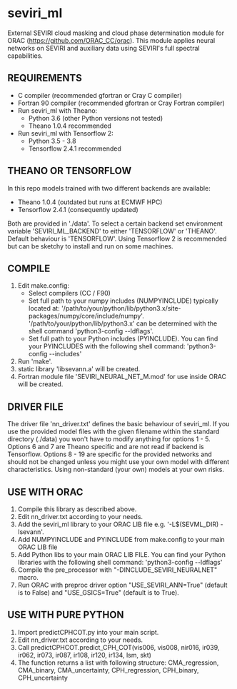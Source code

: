 # seviri_ml
External SEVIRI cloud masking and cloud phase determination module for ORAC (https://github.com/ORAC_CC/orac). This module applies neural networks on SEVIRI and auxiliary data using SEVIRI's full spectral capabilities.

REQUIREMENTS
-------------------------------------------
- C compiler (recommended gfortran or Cray C compiler)
- Fortran 90 compiler (recommended gfortran or Cray Fortran compiler)
- Run seviri_ml with Theano:
   - Python 3.6 (other Python versions not tested)
   - Theano 1.0.4 recommended
- Run seviri_ml with Tensorflow 2:
   - Python 3.5 - 3.8
   - Tensorflow 2.4.1 recommended
   
THEANO OR TENSORFLOW
-------------------------------------------
In this repo models trained with two different backends are available:
   - Theano 1.0.4 (outdated but runs at ECMWF HPC)
   - Tensorflow 2.4.1 (consequently updated)

Both are provided in './data'. To select a certain backend set environment variable 'SEVIRI_ML_BACKEND' to either 'TENSORFLOW' or 'THEANO'. Default behaviour is 'TENSORFLOW'. Using Tensorflow 2 is recommended but can be sketchy to install and run on some machines.

COMPILE
-------------------------------------------
1. Edit make.config:
   - Select compilers (CC / F90)
   - Set full path to your numpy includes (NUMPYINCLUDE) typically located at: '/path/to/your/python/lib/python3.x/site-packages/numpy/core/include/numpy'.
     '/path/to/your/python/lib/python3.x' can be determined with the shell command 'python3-config --ldflags'.
   - Set full path to your Python includes (PYINCLUDE). You can find your PYINCLUDES with the following shell command: 'python3-config --includes'
2. Run 'make'.
3. static library 'libsevann.a' will be created.
4. Fortran module file 'SEVIRI_NEURAL_NET_M.mod' for use 
   inside ORAC will be created.

DRIVER FILE
-------------------------------------------
The driver file 'nn_driver.txt' defines the basic behaviour of seviri_ml. If you use the provided model files with the given filename within the standard directory (./data) you won't have to modify anything for options 1 - 5. Options 6 and 7 are Theano specific and are not read if backend is Tensorflow. Options 8 - 19 are specific for the provided networks and should not be changed unless you might use your own model with different characteristics. Using non-standard (your own) models at your own risks.

USE WITH ORAC
-------------------------------------------
1. Compile this library as described above.
2. Edit nn_driver.txt according to your needs.
3. Add the seviri_ml library to your ORAC LIB file e.g. '-L$(SEVML_DIR) -lsevann'.
4. Add NUMPYINCLUDE and PYINCLUDE from make.config to your main ORAC LIB file
5. Add Python libs to your main ORAC LIB FILE. You can find your Python libraries with the following shell command: 'python3-config --ldflags'
6. Compile the pre_processor with 
   "-DINCLUDE_SEVIRI_NEURALNET" macro.
6. Run ORAC with preproc driver option 
   "USE_SEVIRI_ANN=True" (default is to False) and 
   "USE_GSICS=True" (default is to True).
   
USE WITH PURE PYTHON
-------------------------------------------
1. Import predictCPHCOT.py into your main script.
2. Edit nn_driver.txt according to your needs.
3. Call predictCPHCOT.predict_CPH_COT(vis006, vis008, nir016, ir039, ir062, ir073, ir087, ir108, ir120, ir134, lsm, skt)
4. The function returns a list with following structure: CMA_regression, CMA_binary, CMA_uncertainty, CPH_regression, CPH_binary, CPH_uncertainty 
